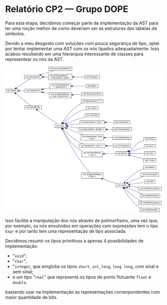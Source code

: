 # Relatório CP2 — Grupo DOPE

Para esta etapa, decidimos começar parte da implementação da AST para ter uma
noção melhor de como deveriam ser as estruturas das tabelas de símbolos.

Devido a meu desgosto com soluções com pouca segurança de tipo, optei por tentar
implementar uma AST com os nós tipados adequadamente. Isso acabou resultando em
uma hierarquia interessante de classes para representear os nós da AST.

![Hierarquia de classes da AST](./docs/inherit_graph_1.png)

Isso facilita a manipulação dos nós através de polimorfismo, uma vez que, por
exemplo, os nós envolvidos em operações com expressões tem o tipo `Expr` e por
tanto tem uma representação de tipo associada.

Decidimos resumir os tipos primitivos a apenas 4 possibilidades de
implementação:

- "`void`";
- "`char`";
- "`integer`, que emgloba os tipos `short`,
  `int`, `long`, `long long`, com sinal e sem sinal;
- e um tipo "`real`" que
  representa os tipos de ponto flutuante `float` e `double`.

bastando usar na implementação as representações correnpondentes com maior
quantidade de bits.


